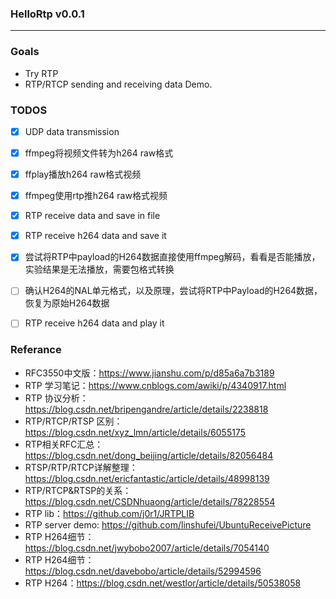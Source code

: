 ### HelloRtp v0.0.1
---


### Goals
- Try RTP
- RTP/RTCP sending and receiving data Demo.


### TODOS 
- [X] UDP data transmission
- [X] ffmpeg将视频文件转为h264 raw格式
- [X] ffplay播放h264 raw格式视频
- [X] ffmpeg使用rtp推h264 raw格式视频
- [X] RTP receive data and save in file
- [X] RTP receive h264 data and save it
- [X] 尝试将RTP中payload的H264数据直接使用ffmpeg解码，看看是否能播放，实验结果是无法播放，需要包格式转换
- [ ] 确认H264的NAL单元格式，以及原理，尝试将RTP中Payload的H264数据，恢复为原始H264数据
- [ ] RTP receive h264 data and play it




### Referance
- RFC3550中文版：https://www.jianshu.com/p/d85a6a7b3189  
- RTP 学习笔记：https://www.cnblogs.com/awiki/p/4340917.html
- RTP 协议分析：https://blog.csdn.net/bripengandre/article/details/2238818	 
- RTP/RTCP/RTSP 区别：https://blog.csdn.net/xyz_lmn/article/details/6055175
- RTP相关RFC汇总：https://blog.csdn.net/dong_beijing/article/details/82056484   
- RTSP/RTP/RTCP详解整理：https://blog.csdn.net/ericfantastic/article/details/48998139
- RTP/RTCP&RTSP的关系：https://blog.csdn.net/CSDNhuaong/article/details/78228554
- RTP lib：https://github.com/j0r1/JRTPLIB
- RTP server demo: https://github.com/linshufei/UbuntuReceivePicture
- RTP H264细节：https://blog.csdn.net/jwybobo2007/article/details/7054140
- RTP H264细节：https://blog.csdn.net/davebobo/article/details/52994596
- RTP H264：https://blog.csdn.net/westlor/article/details/50538058

